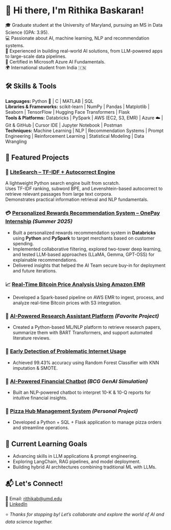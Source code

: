 # 👋 Hi there, I'm Rithika Baskaran!

🎓 Graduate student at the University of Maryland, pursuing an MS in Data Science (GPA: 3.95).  
💻 Passionate about AI, machine learning, NLP and recommendation systems.  
🧩 Experienced in building real-world AI solutions, from LLM-powered apps to large-scale data pipelines.  
🏅 Certified in Microsoft Azure AI Fundamentals.  
🌍 International student from India 🇮🇳  

## 🛠️ Skills & Tools

**Languages:** Python 🐍 | C | MATLAB | SQL   
**Libraries & Frameworks:** scikit-learn | NumPy | Pandas | Matplotlib | Seaborn | TensorFlow | Hugging Face Transformers | Flask  
**Tools & Platforms:** Databricks | PySpark | AWS (EC2, S3, EMR) | Azure ☁️ | Git & GitHub | Cursor IDE | Jupyter Notebook | Postman  
**Techniques:** Machine Learning | NLP | Recommendation Systems | Prompt Engineering | Reinforcement Learning | Statistical Modeling | Data Wrangling  

## 🌟 Featured Projects

### 🧭  [LiteSearch – TF-IDF + Autocorrect Engine](https://github.com/RithikaBaskaran/tfidf-autocorrect-search)  
A lightweight Python search engine built from scratch.  
Uses TF-IDF ranking, subword BPE, and Levenshtein-based autocorrect to retrieve relevant passages from large text corpora.  
Demonstrates practical information retrieval and NLP fundamentals.

### 💳 [Personalized Rewards Recommendation System – OnePay Internship](#) *(Summer 2025)*  
- Built a personalized rewards recommendation system in **Databricks** using **Python** and **PySpark** to target merchants based on customer spending.  
- Implemented collaborative filtering, explored two-tower deep learning, and tested LLM-based approaches (LLaMA, Gemma, GPT-OSS) for explainable recommendations.  
- Delivered insights that helped the AI Team secure buy-in for deployment and future iterations.

### 📈 [Real-Time Bitcoin Price Analysis Using Amazon EMR](https://github.com/causify-ai/tutorials/pull/252)  
- Developed a Spark-based pipeline on AWS EMR to ingest, process, and analyze real-time Bitcoin prices with S3 integration.  

### 🧠 **[AI-Powered Research Assistant Platform](#)** *(Favorite Project)*  
- Created a Python-based ML/NLP platform to retrieve research papers, summarize them with BART Transformers, and support automated literature reviews.

### 🌱 **[Early Detection of Problematic Internet Usage](#)**  
- Achieved 99.43% accuracy using Random Forest Classifier with KNN imputation & SMOTE.

### 💬 **[AI-Powered Financial Chatbot](#)** *(BCG GenAI Simulation)*  
- Built an NLP-powered chatbot to interpret 10-K & 10-Q reports for intuitive financial insights.

### 🍕 **[Pizza Hub Management System](#)** *(Personal Project)*  
- Developed a Python + SQL + Flask application to manage pizza orders and streamline operations.

## 🌱 Current Learning Goals
- Advancing skills in LLM applications & prompt engineering.  
- Exploring LangChain, RAG pipelines, and model deployment.  
- Building hybrid AI architectures combining traditional ML with LLMs.  

## 📬 Let's Connect!
📧 Email: rithikab@umd.edu  
💼 [LinkedIn](https://www.linkedin.com/in/rithika-baskaran322/)  

⭐️ *Thanks for stopping by! Let’s collaborate and explore the world of AI and data science together.*  
